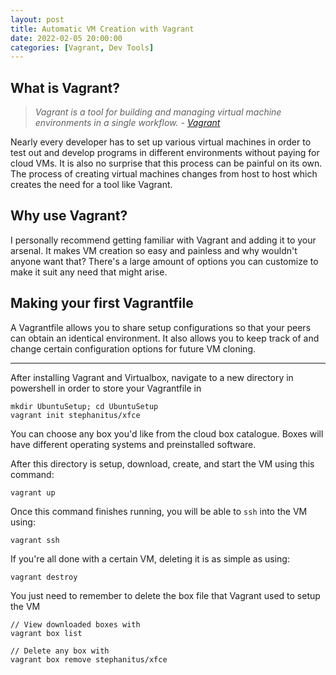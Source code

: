 ```yaml
---
layout: post
title: Automatic VM Creation with Vagrant
date: 2022-02-05 20:00:00
categories: [Vagrant, Dev Tools]
---
```


## What is Vagrant?

> *Vagrant is a tool for building and managing virtual machine environments in a single workflow. - [Vagrant](https://www.vagrantup.com/intro)*

Nearly every developer has to set up various virtual machines in order to test out and develop programs in different environments without paying for cloud VMs. It is also no surprise that this process can be painful on its own. The process of creating virtual machines changes from host to host which creates the need for a tool like Vagrant.

## Why use Vagrant?

I personally recommend getting familiar with Vagrant and adding it to your arsenal. It makes VM creation so easy and painless and why wouldn't anyone want that? There's a large amount of options you can customize to make it suit any need that might arise.

## Making your first Vagrantfile

A Vagrantfile allows you to share setup configurations so that your peers can obtain an identical environment. It also allows you to keep track of and change certain configuration options for future VM cloning.

---

After installing Vagrant and Virtualbox, navigate to a new directory in powershell in order to store your Vagrantfile in

```
mkdir UbuntuSetup; cd UbuntuSetup
vagrant init stephanitus/xfce
```

You can choose any box you'd like from the cloud box catalogue. Boxes will have different operating systems and preinstalled software.

After this directory is setup, download, create, and start the VM using this command:

```
vagrant up
```

Once this command finishes running, you will be able to `ssh` into the VM using:

```
vagrant ssh
```

If you're all done with a certain VM, deleting it is as simple as using:

```
vagrant destroy
```

You just need to remember to delete the box file that Vagrant used to setup the VM

```
// View downloaded boxes with
vagrant box list

// Delete any box with
vagrant box remove stephanitus/xfce
```
